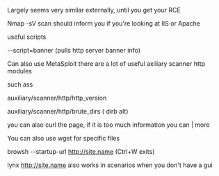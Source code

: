Largely seems very similar externally, until you get your RCE

Nmap -sV scan should inform you if you're looking at IIS or Apache

useful scripts 

--script=banner (pulls http server banner info)

Can also use MetaSploit there are a lot of useful axiliary scanner http modules

such ass 

auxiliary/scanner/http/http_version

auxiliary/scanner/http/brute_dirs ( dirb alt)

you can also curl the page, if it is too much information you can | more

You can also use wget for specific files

browsh --startup-url http://site.name (Ctrl+W exits)

lynx http://site.name also works in scenarios when you don't have a gui



